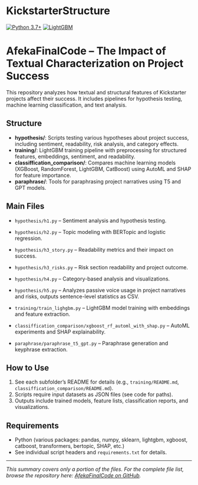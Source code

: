 # KickstarterStructure

[![Python 3.7+](https://img.shields.io/badge/python-3.7%2B-blue)](https://www.python.org/) [![LightGBM](https://img.shields.io/badge/LightGBM-1.6-orange)](https://lightgbm.readthedocs.io/en/stable/)

# AfekaFinalCode – The Impact of Textual Characterization on Project Success

This repository analyzes how textual and structural features of Kickstarter projects affect their success. It includes pipelines for hypothesis testing, machine learning classification, and text analysis.

## Structure

- **hypothesis/**: Scripts testing various hypotheses about project success, including sentiment, readability, risk analysis, and category effects.
- **training/**: LightGBM training pipeline with preprocessing for structured features, embeddings, sentiment, and readability.
- **classiffication_comparison/**: Compares machine learning models (XGBoost, RandomForest, LightGBM, CatBoost) using AutoML and SHAP for feature importance.
- **paraphrase/**: Tools for paraphrasing project narratives using T5 and GPT models.

## Main Files

- `hypothesis/h1.py` – Sentiment analysis and hypothesis testing.
- `hypothesis/h2.py` – Topic modeling with BERTopic and logistic regression.
- `hypothesis/h3_story.py` – Readability metrics and their impact on success.
- `hypothesis/h3_risks.py` – Risk section readability and project outcome.
- `hypothesis/h4.py` – Category-based analysis and visualizations.
- `hypothesis/h5.py` – Analyzes passive voice usage in project narratives and risks, outputs sentence-level statistics as CSV.

- `training/train_lighgbm.py` – LightGBM model training with embeddings and feature extraction.
- `classiffication_comparison/xgboost_rf_automl_with_shap.py` – AutoML experiments and SHAP explainability.
- `paraphrase/paraphrase_t5_gpt.py` – Paraphrase generation and keyphrase extraction.

## How to Use

1. See each subfolder’s README for details (e.g., `training/README.md`, `classiffication_comparison/README.md`).
2. Scripts require input datasets as JSON files (see code for paths).
3. Outputs include trained models, feature lists, classification reports, and visualizations.

## Requirements

- Python (various packages: pandas, numpy, sklearn, lightgbm, xgboost, catboost, transformers, bertopic, SHAP, etc.)
- See individual script headers and `requirements.txt` for details.

---

*This summary covers only a portion of the files. For the complete file list, browse the repository here: [AfekaFinalCode on GitHub](https://github.com/kateLint/AfekaFinalCode).*
